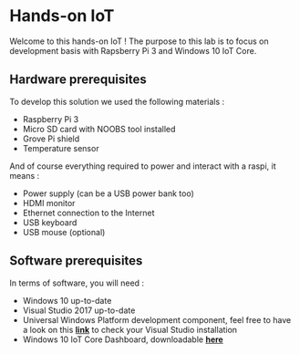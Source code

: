 # Hands-on IoT

Welcome to this hands-on IoT ! 
The purpose to this lab is to focus on development basis with Rapsberry Pi 3 and Windows 10 IoT Core.

## Hardware prerequisites

To develop this solution we used the following materials :
* Raspberry Pi 3
* Micro SD card with NOOBS tool installed
* Grove Pi shield
* Temperature sensor

And of course everything required to power and interact with a raspi, it means : 
* Power supply (can be a USB power bank too)
* HDMI monitor 
* Ethernet connection to the Internet
* USB keyboard
* USB mouse (optional)


## Software prerequisites

In terms of software, you will need : 
* Windows 10 up-to-date
* Visual Studio 2017 up-to-date
* Universal Windows Platform development component, feel free to have a look on this **[link](https://docs.microsoft.com/en-us/visualstudio/install/install-visual-studio)** to check your Visual Studio installation
* Windows 10 IoT Core Dashboard, downloadable **[here](http://go.microsoft.com/fwlink/?LinkID=708576)**
 


